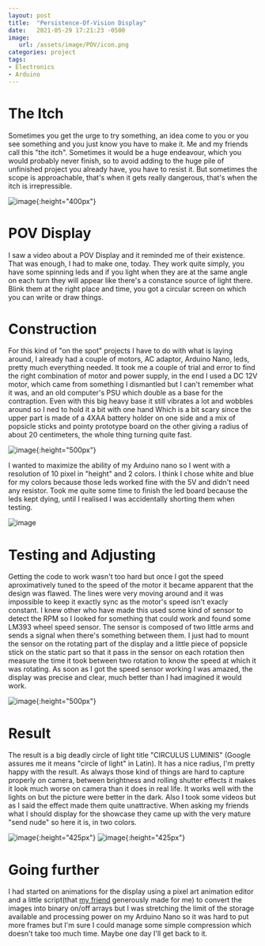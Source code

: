 ```yaml
---
layout: post
title:  "Persistence-Of-Vision Display"
date:   2021-05-29 17:21:23 -0500
image:
   url: /assets/image/POV/icon.png
categories: project
tags:
- Electronics
- Arduino
---
```


# The Itch

Sometimes you get the urge to try something, an idea come to you or you see something and you just know you have to make it. Me and my friends call this "the itch". Sometimes it would be a huge endeavour, which you would probably never finish, so to avoid adding to the huge pile of unfinished project you already have, you have to resist it. But sometimes the scope is approachable, that's when it gets really dangerous, that's when the itch is irrepressible.

![image](/assets/image/POV/itch.png){:height="400px"}  

# POV Display

I saw a video about a POV Display and it reminded me of their existence. That was enough, I had to make one, today. They work quite simply, you have some spinning leds and if you light when they are at the same angle on each turn they will appear like there's a constance source of light there. Blink them at the right place and time, you got a circular screen on which you can write or draw things.

# Construction

For this kind of "on the spot" projects I have to do with what is laying around, I already had a couple of motors, AC adaptor, Arduino Nano, leds, pretty much everything needed. It took me a couple of trial and error to find the right combination of motor and power supply, in the end I used a DC 12V motor, which came from something I dismantled but I can't remember what it was, and an old computer's PSU which double as a base for the contraption. Even with this big heavy base it still vibrates a lot and wobbles around so I ned to hold it a bit with one hand Which is a bit scary since the upper part is made of a 4XAA battery holder on one side and a mix of popsicle sticks and pointy prototype board on the other giving a radius of about 20 centimeters, the whole thing turning quite fast.

![image](/assets/image/POV/base.png){:height="500px"}  

I wanted to maximize the ability of my Arduino nano so I went with a resolution of 10 pixel in "height" and 2 colors. I think I chose white and blue for my colors because those leds worked fine with the 5V and didn't need any resistor. Took me quite some time to finish the led board because the leds kept dying, until I realised I was accidentally shorting them when testing.

![image](/assets/image/POV/leds.png)

# Testing and Adjusting

Getting the code to work wasn't too hard but once I got the speed aproximatively tuned to the speed of the motor it became apparent that the design was flawed. The lines were very moving around and it was impossible to keep it exactly sync as the motor's speed isn't exacly constant. I knew other who have made this used some kind of sensor to detect the RPM so I looked for something that could work and found some LM393 wheel speed sensor. The sensor is composed of two little arms and sends a signal when there's something between them. I just had to mount the sensor on the rotating part of the display and a little piece of popsicle stick on the static part so that it pass in the sensor on each rotation then measure the time it took between two rotation to know the speed at which it was rotating. As soon as I got the speed sensor working I was amazed, the display was precise and clear, much better than I had imagined it would work.

![image](/assets/image/POV/sensor.png){:height="500px"}  

# Result

The result is a big deadly circle of light title "CIRCULUS LUMINIS" (Google assures me it means "circle of light" in Latin).
It has a nice radius, I'm pretty happy with the result. As always those kind of things are hard to capture properly on camera, between brightness and rolling shutter effects it makes it look much worse on camera than it does in real life. It works well with the lights on but the picture were better in the dark. Also I took some videos but as I said the  effect made them quite unattractive. When asking my friends what I should display for the showcase they came up with the very mature "send nude" so here it is, in two colors.


![image](/assets/image/POV/hello.png){:height="425px"} ![image](/assets/image/POV/send-nude.png){:height="425px"}

# Going further

I had started on animations for the display using a pixel art animation editor and a little script(that [my friend](https://github.com/alexge50) generously made for me) to convert the images into binary on/off arrays but I was stretching the limit of the storage available and processing power on my Arduino Nano so it was hard to put more frames but I'm sure I could manage some simple compression which doesn't take too much time. Maybe one day I'll get back to it.

